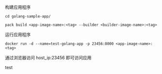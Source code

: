 构建应用程序
```
cd golang-sample-app/

pack build <app-image-name>:<tag> --builder <builder-image-name>:<tag>
```
运行应用程序
```
docker run -d --name=test-golang-app -p 23456:8000 <app-image-name>:<tag>
```
通过浏览器访问 host_ip:23456 即可访问应用

test
